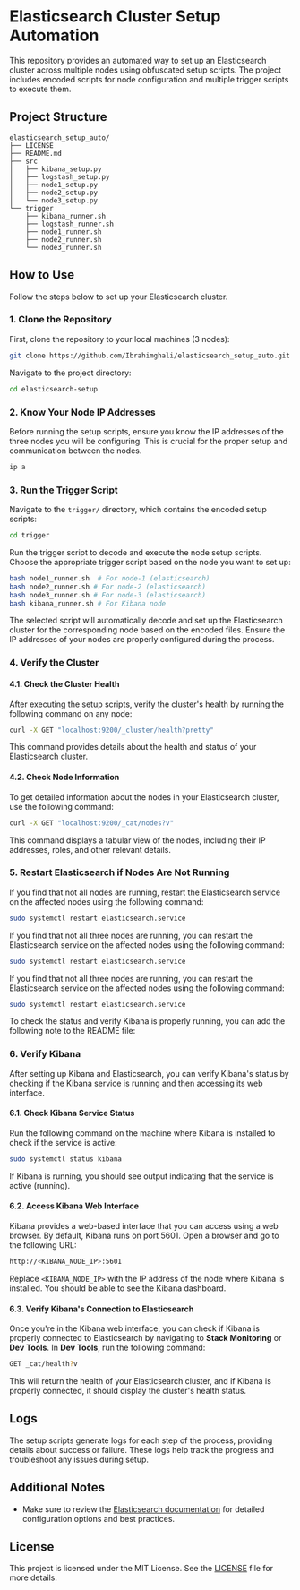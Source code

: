 # Elasticsearch Cluster Setup Automation

This repository provides an automated way to set up an Elasticsearch cluster across multiple nodes using obfuscated setup scripts. The project includes encoded scripts for node configuration and multiple trigger scripts to execute them.

## Project Structure

```plaintext
elasticsearch_setup_auto/
├── LICENSE
├── README.md
├── src
│   ├── kibana_setup.py
│   ├── logstash_setup.py
│   ├── node1_setup.py
│   ├── node2_setup.py
│   └── node3_setup.py
└── trigger
    ├── kibana_runner.sh
    ├── logstash_runner.sh
    ├── node1_runner.sh
    ├── node2_runner.sh
    └── node3_runner.sh
```

## How to Use

Follow the steps below to set up your Elasticsearch cluster.

### 1. Clone the Repository

First, clone the repository to your local machines (3 nodes):

```bash
git clone https://github.com/Ibrahimghali/elasticsearch_setup_auto.git
```

Navigate to the project directory:

```bash
cd elasticsearch-setup
```

### 2. Know Your Node IP Addresses

Before running the setup scripts, ensure you know the IP addresses of the three nodes you will be configuring. This is crucial for the proper setup and communication between the nodes.

```bash
ip a
```

### 3. Run the Trigger Script

Navigate to the `trigger/` directory, which contains the encoded setup scripts:

```bash
cd trigger
```

Run the trigger script to decode and execute the node setup scripts. Choose the appropriate trigger script based on the node you want to set up:

```bash
bash node1_runner.sh  # For node-1 (elasticsearch)
bash node2_runner.sh # For node-2 (elasticsearch)
bash node3_runner.sh # For node-3 (elasticsearch)
bash kibana_runner.sh # For Kibana node
```

The selected script will automatically decode and set up the Elasticsearch cluster for the corresponding node based on the encoded files. Ensure the IP addresses of your nodes are properly configured during the process.

### 4. Verify the Cluster

#### 4.1. Check the Cluster Health

After executing the setup scripts, verify the cluster's health by running the following command on any node:

```bash
curl -X GET "localhost:9200/_cluster/health?pretty"
```

This command provides details about the health and status of your Elasticsearch cluster.

#### 4.2. Check Node Information

To get detailed information about the nodes in your Elasticsearch cluster, use the following command:

```bash
curl -X GET "localhost:9200/_cat/nodes?v"
```

This command displays a tabular view of the nodes, including their IP addresses, roles, and other relevant details.

### 5. Restart Elasticsearch if Nodes Are Not Running

If you find that not all nodes are running, restart the Elasticsearch service on the affected nodes using the following command:

```bash
sudo systemctl restart elasticsearch.service
```

If you find that not all three nodes are running, you can restart the Elasticsearch service on the affected nodes using the following command:

```bash
sudo systemctl restart elasticsearch.service
```

If you find that not all three nodes are running, you can restart the Elasticsearch service on the affected nodes using the following command:

```bash
sudo systemctl restart elasticsearch.service
```

To check the status and verify Kibana is properly running, you can add the following note to the README file:

### 6. Verify Kibana

After setting up Kibana and Elasticsearch, you can verify Kibana's status by checking if the Kibana service is running and then accessing its web interface.

#### 6.1. Check Kibana Service Status

Run the following command on the machine where Kibana is installed to check if the service is active:

```bash
sudo systemctl status kibana
```

If Kibana is running, you should see output indicating that the service is active (running).

#### 6.2. Access Kibana Web Interface

Kibana provides a web-based interface that you can access using a web browser. By default, Kibana runs on port 5601. Open a browser and go to the following URL:

```bash
http://<KIBANA_NODE_IP>:5601
```

Replace `<KIBANA_NODE_IP>` with the IP address of the node where Kibana is installed. You should be able to see the Kibana dashboard.

#### 6.3. Verify Kibana's Connection to Elasticsearch

Once you're in the Kibana web interface, you can check if Kibana is properly connected to Elasticsearch by navigating to **Stack Monitoring** or **Dev Tools**. In **Dev Tools**, run the following command:

```bash
GET _cat/health?v
```

This will return the health of your Elasticsearch cluster, and if Kibana is properly connected, it should display the cluster's health status.

## Logs

The setup scripts generate logs for each step of the process, providing details about success or failure. These logs help track the progress and troubleshoot any issues during setup.

## Additional Notes

- Make sure to review the [Elasticsearch documentation](https://www.elastic.co/guide/en/elasticsearch/reference/index.html) for detailed configuration options and best practices.

## License

This project is licensed under the MIT License. See the [LICENSE](LICENSE) file for more details.
